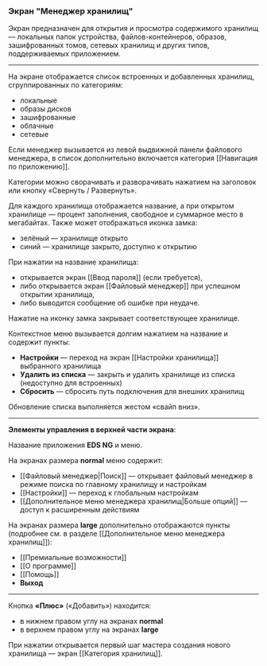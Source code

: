 ### Экран "Менеджер хранилищ"

Экран предназначен для открытия и просмотра содержимого хранилищ — локальных папок устройства, файлов-контейнеров, образов, зашифрованных томов, сетевых хранилищ и других типов, поддерживаемых приложением.

---

На экране отображается список встроенных и добавленных хранилищ, сгруппированных по категориям:

- локальные
- образы дисков
- зашифрованные
- облачные
- сетевые

Если менеджер вызывается из левой выдвижной панели файлового менеджера, в список дополнительно включается категория [[Навигация по приложению]].

Категории можно сворачивать и разворачивать нажатием на заголовок или кнопку «Свернуть / Развернуть».

Для каждого хранилища отображается название, а при открытом хранилище — процент заполнения, свободное и суммарное место в мегабайтах. Также может отображаться иконка замка:

- зелёный — хранилище открыто
- синий — хранилище закрыто, доступно к открытию

При нажатии на название хранилища:

- открывается экран [[Ввод пароля]] (если требуется),
- либо открывается экран [[Файловый менеджер]] при успешном открытии хранилища,
- либо выводится сообщение об ошибке при неудаче.

Нажатие на иконку замка закрывает соответствующее хранилище.

Контекстное меню вызывается долгим нажатием на название и содержит пункты:

- **Настройки** — переход на экран [[Настройки хранилища]] выбранного хранилища
- **Удалить из списка** — закрыть и удалить хранилище из списка (недоступно для встроенных)
- **Сбросить** — сбросить путь подключения для внешних хранилищ

Обновление списка выполняется жестом «свайп вниз».

---

**Элементы управления в верхней части экрана**:

Название приложения **EDS NG** и меню.

На экранах размера **normal** меню содержит:

- [[Файловый менеджер|Поиск]] — открывает файловый менеджер в режиме поиска по главному хранилищу и настройкам
- [[Настройки]] — переход к глобальным настройкам
- [[Дополнительное меню менеджера хранилищ|Больше опций]] — доступ к расширенным действиям


На экранах размера **large** дополнительно отображаются пункты (подробнее см. в разделе [[Дополнительное меню менеджера хранилищ]]):

- [[Премиальные возможности]]
- [[О программе]]
- [[Помощь]]
- **Выход**

---

Кнопка **«Плюс»** («Добавить») находится:

- в нижнем правом углу на экранах **normal**
- в верхнем правом углу на экранах **large**

При нажатии открывается первый шаг мастера создания нового хранилища — экран [[Категория хранилищ]].
